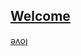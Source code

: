 ## [Welcome  ](https://zkeq.github.io/zkeq/%C2%B7index.htm)

[ǝʌoן](https://music.163.com/#/song?id=1429775573)
<audio id="bgmMusic" src="http://music.163.com/song/media/outer/url?id=1429775573.mp3" preload="auto" type="audio/mp3" autoplay loop></audio>

